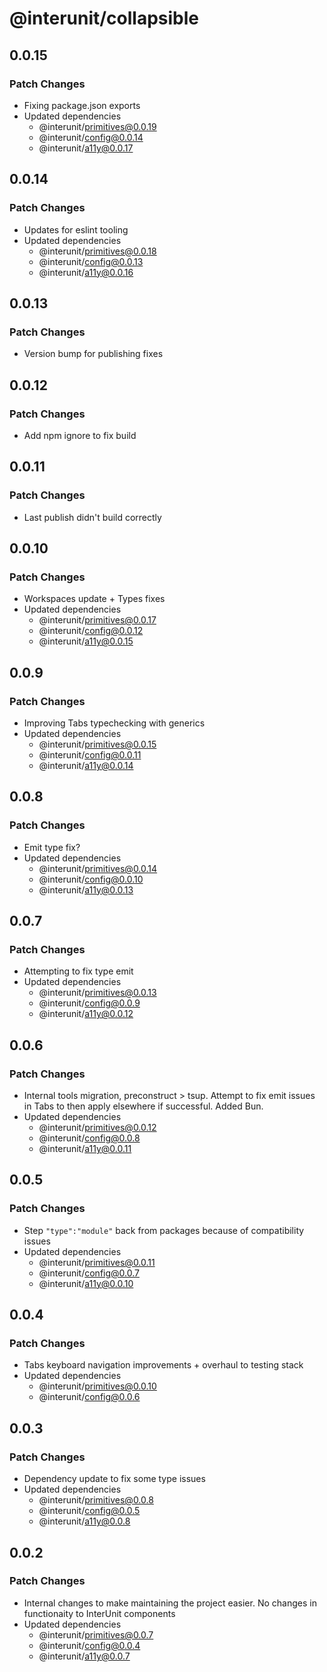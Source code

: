 # @interunit/collapsible

## 0.0.15

### Patch Changes

- Fixing package.json exports
- Updated dependencies
  - @interunit/primitives@0.0.19
  - @interunit/config@0.0.14
  - @interunit/a11y@0.0.17

## 0.0.14

### Patch Changes

- Updates for eslint tooling
- Updated dependencies
  - @interunit/primitives@0.0.18
  - @interunit/config@0.0.13
  - @interunit/a11y@0.0.16

## 0.0.13

### Patch Changes

- Version bump for publishing fixes

## 0.0.12

### Patch Changes

- Add npm ignore to fix build

## 0.0.11

### Patch Changes

- Last publish didn't build correctly

## 0.0.10

### Patch Changes

- Workspaces update + Types fixes
- Updated dependencies
  - @interunit/primitives@0.0.17
  - @interunit/config@0.0.12
  - @interunit/a11y@0.0.15

## 0.0.9

### Patch Changes

- Improving Tabs typechecking with generics
- Updated dependencies
  - @interunit/primitives@0.0.15
  - @interunit/config@0.0.11
  - @interunit/a11y@0.0.14

## 0.0.8

### Patch Changes

- Emit type fix?
- Updated dependencies
  - @interunit/primitives@0.0.14
  - @interunit/config@0.0.10
  - @interunit/a11y@0.0.13

## 0.0.7

### Patch Changes

- Attempting to fix type emit
- Updated dependencies
  - @interunit/primitives@0.0.13
  - @interunit/config@0.0.9
  - @interunit/a11y@0.0.12

## 0.0.6

### Patch Changes

- Internal tools migration, preconstruct > tsup. Attempt to fix emit issues in Tabs to then apply elsewhere if successful. Added Bun.
- Updated dependencies
  - @interunit/primitives@0.0.12
  - @interunit/config@0.0.8
  - @interunit/a11y@0.0.11

## 0.0.5

### Patch Changes

- Step `"type":"module"` back from packages because of compatibility issues
- Updated dependencies
  - @interunit/primitives@0.0.11
  - @interunit/config@0.0.7
  - @interunit/a11y@0.0.10

## 0.0.4

### Patch Changes

- Tabs keyboard navigation improvements + overhaul to testing stack
- Updated dependencies
  - @interunit/primitives@0.0.10
  - @interunit/config@0.0.6

## 0.0.3

### Patch Changes

- Dependency update to fix some type issues
- Updated dependencies
  - @interunit/primitives@0.0.8
  - @interunit/config@0.0.5
  - @interunit/a11y@0.0.8

## 0.0.2

### Patch Changes

- Internal changes to make maintaining the project easier. No changes in functionaity to InterUnit components
- Updated dependencies
  - @interunit/primitives@0.0.7
  - @interunit/config@0.0.4
  - @interunit/a11y@0.0.7
